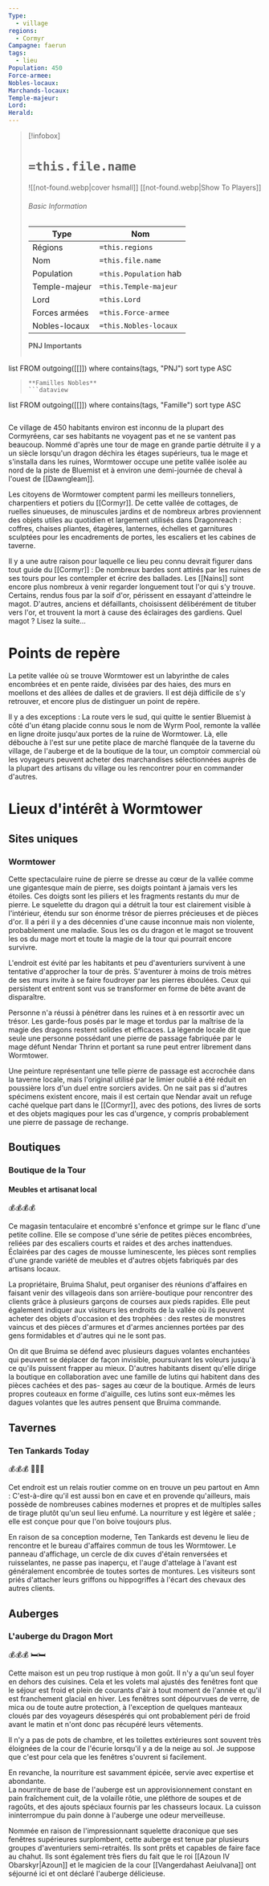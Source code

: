 ```yaml
---
Type:
  - village
regions:
  - Cormyr
Campagne: faerun
tags:
  - lieu
Population: 450
Force-armee: 
Nobles-locaux: 
Marchands-locaux: 
Temple-majeur: 
Lord: 
Herald:
---
```

> [!infobox]
> # `=this.file.name`
> ![[not-found.webp|cover hsmall]]
> [[not-found.webp|Show To Players]]
> ###### Basic Information
> Type |  Nom |
> ---|---|
> Régions | `=this.regions`|
> Nom | `=this.file.name ` |
> Population | `=this.Population` hab |
> Temple-majeur | `=this.Temple-majeur` |
> Lord | `=this.Lord` |
> Forces armées | `=this.Force-armee` |
> Nobles-locaux | `=this.Nobles-locaux ` |
> **PNJ Importants**
>  ```dataview
list FROM outgoing([[]])
where contains(tags, "PNJ")
sort type ASC
>```
> **Familles Nobles**
> ```dataview
list FROM outgoing([[]])
where contains(tags, "Famille")
sort type ASC
>```

Ce village de 450 habitants environ est inconnu de la plupart des Cormyréens, car ses habitants ne voyagent pas et ne se vantent pas beaucoup. Nommé d'après une tour de mage en grande partie détruite il y a un siècle lorsqu'un dragon déchira les étages supérieurs, tua le mage et s'installa dans les ruines, Wormtower occupe une petite vallée isolée au nord de la piste de Bluemist et à environ une demi-journée de cheval à l'ouest de [[Dawngleam]].

Les citoyens de Wormtower comptent parmi les meilleurs tonneliers, charpentiers et potiers du [[Cormyr]]. De cette vallée de cottages, de ruelles sinueuses, de minuscules jardins et de nombreux arbres proviennent des objets utiles au quotidien et largement utilisés dans Dragonreach : coffres, chaises pliantes, étagères, lanternes, échelles et garnitures sculptées pour les encadrements de portes, les escaliers et les cabines de taverne.

Il y a une autre raison pour laquelle ce lieu peu connu devrait figurer dans tout guide du [[Cormyr]] : De nombreux bardes sont attirés par les ruines de ses tours pour les contempler et écrire des ballades. Les [[Nains]] sont encore plus nombreux à venir regarder longuement tout l'or qui s'y trouve. Certains, rendus fous par la soif d'or, périssent en essayant d'atteindre le magot. D'autres, anciens et défaillants, choisissent délibérément de tituber vers l'or, et trouvent la mort à cause des éclairages des gardiens. Quel magot ? Lisez la suite...

# Points de repère

La petite vallée où se trouve Wormtower est un labyrinthe de cales encombrées et en pente raide, divisées par des haies, des murs en moellons et des allées de dalles et de graviers. Il est déjà difficile de s'y retrouver, et encore plus de distinguer un point de repère.

Il y a des exceptions : La route vers le sud, qui quitte le sentier Bluemist à côté d'un étang placide connu sous le nom de Wyrm Pool, remonte la vallée en ligne droite jusqu'aux portes de la ruine de Wormtower. Là, elle débouche à l'est sur une petite place de marché flanquée de la taverne du village, de l'auberge et de la boutique de la tour, un comptoir commercial où les voyageurs peuvent acheter des marchandises sélectionnées auprès de la plupart des artisans du village ou les rencontrer pour en commander d'autres.

# Lieux d'intérêt à Wormtower

## Sites uniques

### Wormtower

Cette spectaculaire ruine de pierre se dresse au cœur de la vallée comme une gigantesque main de pierre, ses doigts pointant à jamais vers les étoiles. Ces doigts sont les piliers et les fragments restants du mur de pierre. Le squelette du dragon qui a détruit la tour est clairement visible à l'intérieur, étendu sur son énorme trésor de pierres précieuses et de pièces d'or. Il a péri il y a des décennies d'une cause inconnue mais non violente, probablement une maladie. Sous les os du dragon et le magot se trouvent les os du mage mort et toute la magie de la tour qui pourrait encore survivre.

L'endroit est évité par les habitants et peu d'aventuriers survivent à une tentative d'approcher la tour de près. S'aventurer à moins de trois mètres de ses murs invite à se faire foudroyer par les pierres éboulées. Ceux qui persistent et entrent sont vus se transformer en forme de bête avant de disparaître.

Personne n'a réussi à pénétrer dans les ruines et à en ressortir avec un trésor. Les garde-fous posés par le mage et tordus par la maîtrise de la magie des dragons restent solides et efficaces. La légende locale dit que seule une personne possédant une pierre de passage fabriquée par le mage défunt Nendar Thrinn et portant sa rune peut entrer librement dans Wormtower.

Une peinture représentant une telle pierre de passage est accrochée dans la taverne locale, mais l'original utilisé par le limier oublié a été réduit en poussière lors d'un duel entre sorciers avides. On ne sait pas si d'autres spécimens existent encore, mais il est certain que Nendar avait un refuge caché quelque part dans le [[Cormyr]], avec des potions, des livres de sorts et des objets magiques pour les cas d'urgence, y compris probablement une pierre de passage de rechange.

## Boutiques

### Boutique de la Tour
#### Meubles et artisanat local
💰💰💰💰

Ce magasin tentaculaire et encombré s'enfonce et grimpe sur le flanc d'une petite colline. Elle se compose d'une série de petites pièces encombrées, reliées par des escaliers courts et raides et des arches inattendues. Éclairées par des cages de mousse luminescente, les pièces sont remplies d'une grande variété de meubles et d'autres objets fabriqués par des artisans locaux.

La propriétaire, Bruima Shalut, peut organiser des réunions d'affaires en faisant venir des villageois dans son arrière-boutique pour rencontrer des clients grâce à plusieurs garçons de courses aux pieds rapides. Elle peut également indiquer aux visiteurs les endroits de la vallée où ils peuvent acheter des objets d'occasion et des trophées : des restes de monstres vaincus et des pièces d'armures et d'armes anciennes portées par des gens formidables et d'autres qui ne le sont pas.

On dit que Bruima se défend avec plusieurs dagues volantes enchantées qui peuvent se déplacer de façon invisible, poursuivant les voleurs jusqu'à ce qu'ils puissent frapper au mieux. D'autres habitants disent qu'elle dirige la boutique en collaboration avec une famille de lutins qui habitent dans des pièces cachées et des pas- sages au cœur de la boutique. Armés de leurs propres couteaux en forme d'aiguille, ces lutins sont eux-mêmes les dagues volantes que les autres pensent que Bruima commande.

## Tavernes

### Ten Tankards Today
💰💰💰
🍺🍺🍺

Cet endroit est un relais routier comme on en trouve un peu partout en Amn : C'est-à-dire qu'il est aussi bon en cave et en provende qu'ailleurs, mais possède de nombreuses cabines modernes et propres et de multiples salles de tirage plutôt qu'un seul lieu enfumé. La nourriture y est légère et salée ; elle est conçue pour que l'on boive toujours plus.

En raison de sa conception moderne, Ten Tankards est devenu le lieu de rencontre et le bureau d'affaires commun de tous les Wormtower. Le panneau d'affichage, un cercle de dix cuves d'étain renversées et ruisselantes, ne passe pas inaperçu, et l'auge d'attelage à l'avant est généralement encombrée de toutes sortes de montures. Les visiteurs sont priés d'attacher leurs griffons ou hippogriffes à l'écart des chevaux des autres clients.

## Auberges

### L'auberge du Dragon Mort
💰💰💰
🛏️🛏️

Cette maison est un peu trop rustique à mon goût. Il n'y a qu'un seul foyer en dehors des cuisines. Cela et les volets mal ajustés des fenêtres font que le séjour est froid et plein de courants d'air à tout moment de l'année et qu'il est franchement glacial en hiver. Les fenêtres sont dépourvues de verre, de mica ou de toute autre protection, à l'exception de quelques manteaux cloués par des voyageurs désespérés qui ont probablement péri de froid avant le matin et n'ont donc pas récupéré leurs vêtements.

Il n'y a pas de pots de chambre, et les toilettes extérieures sont souvent très éloignées de la cour de l'écurie lorsqu'il y a de la neige au sol. Je suppose que c'est pour cela que les fenêtres s'ouvrent si facilement.

En revanche, la nourriture est savamment épicée, servie avec expertise et abondante.  
La nourriture de base de l'auberge est un approvisionnement constant en pain fraîchement cuit, de la volaille rôtie, une pléthore de soupes et de ragoûts, et des ajouts spéciaux fournis par les chasseurs locaux. La cuisson ininterrompue du pain donne à l'auberge une odeur merveilleuse.

Nommée en raison de l'impressionnant squelette draconique que ses fenêtres supérieures surplombent, cette auberge est tenue par plusieurs groupes d'aventuriers semi-retraités. Ils sont prêts et capables de faire face au chahut. Ils sont également très fiers du fait que le roi [[Azoun IV Obarskyr|Azoun]] et le magicien de la cour [[Vangerdahast Aeiulvana]] ont séjourné ici et ont déclaré l'auberge délicieuse.

